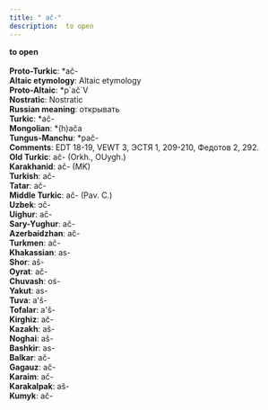 ```yaml
---
title: " ač-"
description:  to open
---
```

<p data-pagefind-weight="0.5">
<strong> to open</strong><br><br>
<strong>Proto-Turkic</strong>:  *ač-<br>
<strong>Altaic etymology</strong>:  Altaic etymology<br>
<strong> Proto-Altaic</strong>:  *p`ač`V<br>
<strong>Nostratic</strong>:  Nostratic<br>
<strong>Russian meaning</strong>:  открывать<br>
<strong>Turkic</strong>:  *ač-<br>
<strong>Mongolian</strong>:  *(h)ača<br>
<strong>Tungus-Manchu</strong>:  *pač-<br>
<strong>Comments</strong>:  EDT 18-19, VEWT 3, ЭСТЯ 1, 209-210, Федотов 2, 292.<br>
<strong>Old Turkic</strong>:  ač- (Orkh., OUygh.)<br>
<strong>Karakhanid</strong>:  ač- (MK)<br>
<strong>Turkish</strong>:  ač-<br>
<strong>Tatar</strong>:  ač-<br>
<strong>Middle Turkic</strong>:  ač- (Pav. C.)<br>
<strong>Uzbek</strong>:  ɔč-<br>
<strong>Uighur</strong>:  ač-<br>
<strong>Sary-Yughur</strong>:  ač-<br>
<strong>Azerbaidzhan</strong>:  ač-<br>
<strong>Turkmen</strong>:  ač-<br>
<strong>Khakassian</strong>:  as-<br>
<strong>Shor</strong>:  aš-<br>
<strong>Oyrat</strong>:  ač-<br>
<strong>Chuvash</strong>:  oś-<br>
<strong>Yakut</strong>:  as-<br>
<strong>Tuva</strong>:  a'š-<br>
<strong>Tofalar</strong>:  a'š-<br>
<strong>Kirghiz</strong>:  ač-<br>
<strong>Kazakh</strong>:  aš-<br>
<strong>Noghai</strong>:  aš-<br>
<strong>Bashkir</strong>:  as-<br>
<strong>Balkar</strong>:  ač-<br>
<strong>Gagauz</strong>:  ač-<br>
<strong>Karaim</strong>:  ač-<br>
<strong>Karakalpak</strong>:  aš-<br>
<strong>Kumyk</strong>:  ač-<br>

</p>
